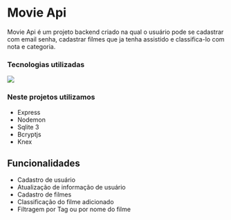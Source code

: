 # Movie Api

Movie Api é um projeto backend criado na qual o usuário pode se cadastrar com email senha, cadastrar filmes que ja tenha assistido e classifica-lo com nota e categoria.

### Tecnologias utilizadas

<p align="left">
  <a href="https://skillicons.dev">
    <img src="https://skillicons.dev/icons?i=html,css,js,nodejs" />
  </a>
</p>

### Neste projetos utilizamos

- Express
- Nodemon
- Sqlite 3
- Bcryptjs
- Knex

## Funcionalidades

- Cadastro de usuário
- Atualização de informação de usuário
- Cadastro de filmes
- Classificação do filme adicionado
- Filtragem por Tag ou por nome do filme

